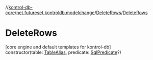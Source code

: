 //[kontrol-db-core](../../../index.md)/[net.futureset.kontroldb.modelchange](../index.md)/[DeleteRows](index.md)/[DeleteRows](-delete-rows.md)

# DeleteRows

[core engine and default templates for kontrol-db]\
constructor(table: [TableAlias](../-table-alias/index.md), predicate: [SqlPredicate](../-sql-predicate/index.md)?)
